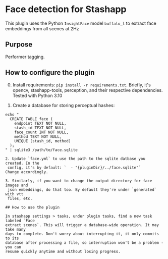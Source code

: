 # Face detection for Stashapp

This plugin uses the Python `InsightFace` model `buffalo_l` to extract face
embeddings from all scenes at 2Hz

## Purpose

Performer tagging.

## How to configure the plugin

0. Install requirements: `pip install -r requirements.txt`. Briefly, it's
   opencv, stashapp-tools, perception, and their respective dependencies.
   Tested with Python 3.10

1. Create a database for storing perceptual hashes:
  ```
  echo "
    CREATE TABLE face (
      endpoint TEXT NOT NULL,
      stash_id TEXT NOT NULL,
      face_count INT NOT NULL,
      method TEXT NOT NULL, 
      UNIQUE (stash_id, method)
    );
  " | sqlite3 /path/to/face.sqlite

2. Update `face.yml` to use the path to the sqlite datbase you created. In the
   config, it's by default: `  - "{pluginDir}/../face.sqlite"`
  Change accordingly.

3. Similarly, if you want to change the output directory for face images and
   json embeddings, do that too. By default they're under `generated` with vtt
   files, etc.

## How to use the plugin

In stashapp settings > tasks, under plugin tasks, find a new task labeled `Face
extract scenes`. This will trigger a database-wide operation. It may take many
days to complete. Don't worry about interrupting it, it only commits to its
database after processing a file, so interruption won't be a problem - you can
resume quickly anytime and without losing progress.
